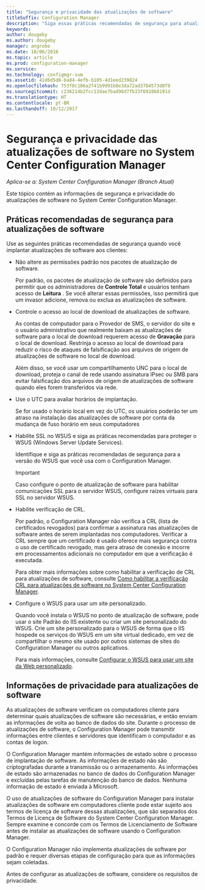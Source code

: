 ```yaml
---
title: "Segurança e privacidade das atualizações de software"
titleSuffix: Configuration Manager
description: "Siga essas práticas recomendadas de segurança para atualizações de software e saiba mais sobre como o Configuration Manager lida com informações de privacidade."
keywords: 
author: dougeby
ms.author: dougeby
manager: angrobe
ms.date: 10/06/2016
ms.topic: article
ms.prod: configuration-manager
ms.service: 
ms.technology: configmgr-sum
ms.assetid: 41d6d5d8-ba84-4efb-b105-4d1eed239824
ms.openlocfilehash: 753f0c106a2f41b9991b8e3da72ad3784573d8f9
ms.sourcegitcommit: c236214b2fcc13dae7bad96d7fb33f692868191d
ms.translationtype: HT
ms.contentlocale: pt-BR
ms.lasthandoff: 10/12/2017
---
```

# <a name="security-and-privacy-for-software-updates-in-system-center-configuration-manager"></a>Segurança e privacidade das atualizações de software no System Center Configuration Manager

*Aplica-se a: System Center Configuration Manager (Branch Atual)*

Este tópico contém as informações de segurança e privacidade do atualizações de software no System Center Configuration Manager.  

##  <a name="BKMK_Security_HardwareInventory"></a> Práticas recomendadas de segurança para atualizações de software  
 Use as seguintes práticas recomendadas de segurança quando você implantar atualizações de software aos clientes:  

-   Não altere as permissões padrão nos pacotes de atualização de software.  

     Por padrão, os pacotes de atualização de software são definidos para permitir que os administradores de **Controle Total** e usuários tenham acesso de **Leitura** . Se você alterar essas permissões, isso permitirá que um invasor adicione, remova ou exclua as atualizações de software.  

-   Controle o acesso ao local de download de atualizações de software.  

     As contas de computador para o Provedor de SMS, o servidor do site e o usuário administrativo que realmente baixam as atualizações de software para o local de download requerem acesso de **Gravação** para o local de download. Restrinja o acesso ao local de download para reduzir o risco de ataques de falsificação aos arquivos de origem de atualizações de software no local de download.  

     Além disso, se você usar um compartilhamento UNC para o local de download, proteja o canal de rede usando assinatura IPsec ou SMB para evitar falsificação dos arquivos de origem de atualizações de software quando eles forem transferidos via rede.  

-   Use o UTC para avaliar horários de implantação.  

     Se for usado o horário local em vez do UTC, os usuários poderão ter um atraso na instalação das atualizações de software por conta da mudança de fuso horário em seus computadores  

-   Habilite SSL no WSUS e siga as práticas recomendadas para proteger o WSUS (Windows Server Update Services).  

     Identifique e siga as práticas recomendadas de segurança para a versão do WSUS que você usa com o Configuration Manager.  

    > [!IMPORTANT]  
    >  Caso configure o ponto de atualização de software para habilitar comunicações SSL para o servidor WSUS, configure raízes virtuais para SSL no servidor WSUS.  

-   Habilite verificação de CRL.  

     Por padrão, o Configuration Manager não verifica a CRL (lista de certificados revogados) para confirmar a assinatura nas atualizações de software antes de serem implantadas nos computadores. Verificar a CRL sempre que um certificado é usado oferece mais segurança contra o uso de certificado revogado, mas gera atraso de conexão e incorre em processamentos adicionais no computador em que a verificação é executada.  

     Para obter mais informações sobre como habilitar a verificação de CRL para atualizações de software, consulte [Como habilitar a verificação CRL para atualizações de software no System Center Configuration Manager](../get-started/manage-settings-for-software-updates.md#crl-checking-for-software-updates).  

-   Configure o WSUS para usar um site personalizado.  

     Quando você instala o WSUS no ponto de atualização de software, pode usar o site Padrão do IIS existente ou criar um site personalizado do WSUS. Crie um site personalizado para o WSUS de forma que o IIS hospede os serviços do WSUS em um site virtual dedicado, em vez de compartilhar o mesmo site usado por outros sistemas de sites do Configuration Manager ou outros aplicativos.  

     Para mais informações, consulte [Configurar o WSUS para usar um site da Web personalizado](plan-for-software-updates.md#BKMK_CustomWebSite).  

##  <a name="BKMK_Privacy_HardwareInventory"></a> Informações de privacidade para atualizações de software  
 As atualizações de software verificam os computadores cliente para determinar quais atualizações de software são necessárias, e então enviam as informações de volta ao banco de dados do site. Durante o processo de atualizações de software, o Configuration Manager pode transmitir informações entre clientes e servidores que identificam o computador e as contas de logon.  

 O Configuration Manager mantém informações de estado sobre o processo de implantação de software. As informações de estado não são criptografadas durante a transmissão ou o armazenamento. As informações de estado são armazenadas no banco de dados do Configuration Manager e excluídas pelas tarefas de manutenção do banco de dados. Nenhuma informação de estado é enviada à Microsoft.  

 O uso de atualizações de software do Configuration Manager para instalar atualizações de software em computadores cliente pode estar sujeito aos termos de licença de software dessas atualizações, que são separados dos Termos de Licença de Software do System Center Configuration Manager. Sempre examine e concorde com os Termos de Licenciamento de Software antes de instalar as atualizações de software usando o Configuration Manager.  

 O Configuration Manager não implementa atualizações de software por padrão e requer diversas etapas de configuração para que as informações sejam coletadas.  

 Antes de configurar as atualizações de software, considere os requisitos de privacidade.  

